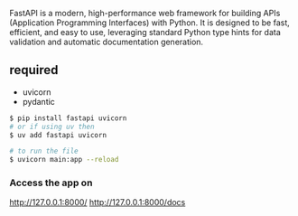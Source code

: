 FastAPI is a modern, high-performance web framework for building APIs (Application Programming Interfaces) with Python. It is designed to be fast, efficient, and easy to use, leveraging standard Python type hints for data validation and automatic documentation generation. 

## required 
- uvicorn
- pydantic

```bash
$ pip install fastapi uvicorn
# or if using uv then
$ uv add fastapi uvicorn

# to run the file
$ uvicorn main:app --reload
```

### Access the app on
http://127.0.0.1:8000/ 
http://127.0.0.1:8000/docs